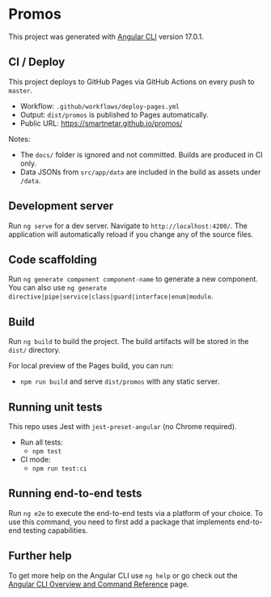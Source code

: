 # Promos

This project was generated with [Angular CLI](https://github.com/angular/angular-cli) version 17.0.1.

## CI / Deploy

This project deploys to GitHub Pages via GitHub Actions on every push to `master`.

- Workflow: `.github/workflows/deploy-pages.yml`
- Output: `dist/promos` is published to Pages automatically.
- Public URL: https://smartnetar.github.io/promos/

Notes:
- The `docs/` folder is ignored and not committed. Builds are produced in CI only.
- Data JSONs from `src/app/data` are included in the build as assets under `/data`.

## Development server

Run `ng serve` for a dev server. Navigate to `http://localhost:4200/`. The application will automatically reload if you change any of the source files.

## Code scaffolding

Run `ng generate component component-name` to generate a new component. You can also use `ng generate directive|pipe|service|class|guard|interface|enum|module`.

## Build

Run `ng build` to build the project. The build artifacts will be stored in the `dist/` directory.

For local preview of the Pages build, you can run:

- `npm run build` and serve `dist/promos` with any static server.

## Running unit tests

This repo uses Jest with `jest-preset-angular` (no Chrome required).

- Run all tests:
	- `npm test`
- CI mode:
	- `npm run test:ci`

## Running end-to-end tests

Run `ng e2e` to execute the end-to-end tests via a platform of your choice. To use this command, you need to first add a package that implements end-to-end testing capabilities.

## Further help

To get more help on the Angular CLI use `ng help` or go check out the [Angular CLI Overview and Command Reference](https://angular.io/cli) page.
